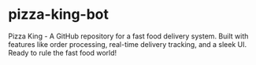 # pizza-king-bot
Pizza King - A GitHub repository for a fast food delivery system. Built with features like order processing, real-time delivery tracking, and a sleek UI. Ready to rule the fast food world!
